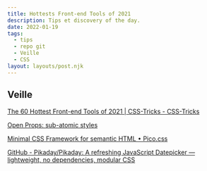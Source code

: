 ```yaml
---
title: Hottests Front-end Tools of 2021
description: Tips et discovery of the day.
date: 2022-01-19
tags:
  - tips
  - repo git
  - Veille
  - CSS
layout: layouts/post.njk
---
```


## Veille

[The 60 Hottest Front-end Tools of 2021 | CSS-Tricks - CSS-Tricks](https://css-tricks.com/hottest-front-end-tools-in-2021/)

[Open Props: sub-atomic styles](https://open-props.style/)

[Minimal CSS Framework for semantic HTML • Pico.css](https://picocss.com/examples/preview/)

[GitHub - Pikaday/Pikaday: A refreshing JavaScript Datepicker — lightweight, no dependencies, modular CSS](https://github.com/Pikaday/Pikaday)